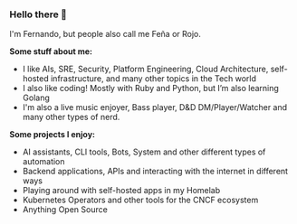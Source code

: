 ### Hello there 👋

I'm Fernando, but people also call me Feña or Rojo.

**Some stuff about me:**
- I like AIs, SRE, Security, Platform Engineering, Cloud Architecture, self-hosted infrastructure, and many other topics in the Tech world
- I also like coding! Mostly with Ruby and Python, but I’m also learning Golang
- I'm also a live music enjoyer, Bass player, D&D DM/Player/Watcher and many other types of nerd.

**Some projects I enjoy:**
- AI assistants, CLI tools, Bots, System and other different types of automation
- Backend applications, APIs and interacting with the internet in different ways
- Playing around with self-hosted apps in my Homelab
- Kubernetes Operators and other tools for the CNCF ecosystem
- Anything Open Source
